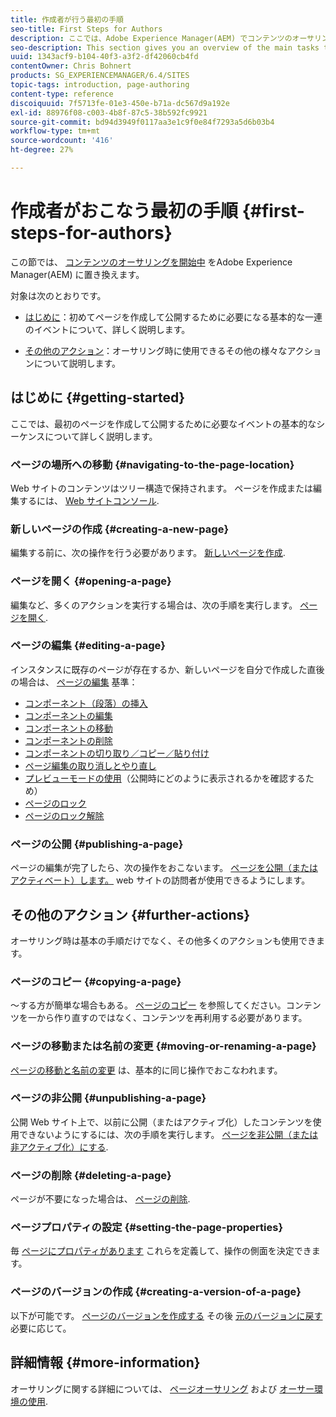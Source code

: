 ```yaml
---
title: 作成者が行う最初の手順
seo-title: First Steps for Authors
description: ここでは、Adobe Experience Manager(AEM) でコンテンツのオーサリングを開始する際に使用する主なタスクの概要について説明します。
seo-description: This section gives you an overview of the main tasks that you will be using when starting to author content with Adobe Experience Manager (AEM).
uuid: 1343acf9-b104-40f3-a3f2-df42060cb4fd
contentOwner: Chris Bohnert
products: SG_EXPERIENCEMANAGER/6.4/SITES
topic-tags: introduction, page-authoring
content-type: reference
discoiquuid: 7f5713fe-01e3-450e-b71a-dc567d9a192e
exl-id: 88976f08-c003-4b8f-87c5-38b592fc9921
source-git-commit: bd94d3949f0117aa3e1c9f0e84f7293a5d6b03b4
workflow-type: tm+mt
source-wordcount: '416'
ht-degree: 27%

---
```


# 作成者がおこなう最初の手順 {#first-steps-for-authors}

この節では、 [コンテンツのオーサリングを開始中](/help/sites-authoring/author.md#concept-of-authoring-and-publishing) をAdobe Experience Manager(AEM) に置き換えます。

対象は次のとおりです。

* [はじめに](#getting-started)：初めてページを作成して公開するために必要になる基本的な一連のイベントについて、詳しく説明します。

* [その他のアクション](#further-actions)：オーサリング時に使用できるその他の様々なアクションについて説明します。

## はじめに {#getting-started}

ここでは、最初のページを作成して公開するために必要なイベントの基本的なシーケンスについて詳しく説明します。

### ページの場所への移動 {#navigating-to-the-page-location}

Web サイトのコンテンツはツリー構造で保持されます。 ページを作成または編集するには、 [Web サイトコンソール](/help/sites-classic-ui-authoring/author-env-basic-handling.md#navigating-with-the-websites-console).

### 新しいページの作成 {#creating-a-new-page}

編集する前に、次の操作を行う必要があります。 [新しいページを作成](/help/sites-classic-ui-authoring/classic-page-author-manage-pages.md#creating-a-new-page).

### ページを開く {#opening-a-page}

編集など、多くのアクションを実行する場合は、次の手順を実行します。 [ページを開く](/help/sites-classic-ui-authoring/classic-page-author-manage-pages.md#opening-a-page-for-editing).

### ページの編集 {#editing-a-page}

インスタンスに既存のページが存在するか、新しいページを自分で作成した直後の場合は、 [ページの編集](/help/sites-classic-ui-authoring/classic-page-author-edit-content.md) 基準：

* [コンポーネント（段落）の挿入](/help/sites-classic-ui-authoring/classic-page-author-edit-content.md#inserting-a-component)
* [コンポーネントの編集](/help/sites-classic-ui-authoring/classic-page-author-edit-content.md#editing-a-component-content-and-properties)
* [コンポーネントの移動](/help/sites-classic-ui-authoring/classic-page-author-edit-content.md#moving-a-component)
* [コンポーネントの削除](/help/sites-classic-ui-authoring/classic-page-author-edit-content.md#deleting-a-component)
* [コンポーネントの切り取り／コピー／貼り付け](/help/sites-classic-ui-authoring/classic-page-author-edit-content.md#cut-copy-paste-a-component)
* [ページ編集の取り消しとやり直し](/help/sites-classic-ui-authoring/classic-page-author-edit-content.md#undoing-and-redoing-page-edits)
* [プレビューモードの使用](/help/sites-classic-ui-authoring/classic-page-author-edit-content.md#previewing-pages)（公開時にどのように表示されるかを確認するため）
* [ページのロック](/help/sites-classic-ui-authoring/classic-page-author-edit-content.md#locking-a-page)
* [ページのロック解除](/help/sites-classic-ui-authoring/classic-page-author-edit-content.md#unlocking-a-page)

### ページの公開  {#publishing-a-page}

ページの編集が完了したら、次の操作をおこないます。 [ページを公開（またはアクティベート）します。](/help/sites-classic-ui-authoring/classic-page-author-publish-pages.md#main-pars-title-10) web サイトの訪問者が使用できるようにします。

## その他のアクション {#further-actions}

オーサリング時は基本の手順だけでなく、その他多くのアクションも使用できます。

### ページのコピー {#copying-a-page}

～する方が簡単な場合もある。 [ページのコピー](/help/sites-classic-ui-authoring/classic-page-author-manage-pages.md#copying-and-pasting-a-page) を参照してください。コンテンツを一から作り直すのではなく、コンテンツを再利用する必要があります。

### ページの移動または名前の変更 {#moving-or-renaming-a-page}

[ページの移動と名前の変更](/help/sites-classic-ui-authoring/classic-page-author-manage-pages.md#moving-or-renaming-page) は、基本的に同じ操作でおこなわれます。

### ページの非公開 {#unpublishing-a-page}

公開 Web サイト上で、以前に公開（またはアクティブ化）したコンテンツを使用できないようにするには、次の手順を実行します。 [ページを非公開（または非アクティブ化）にする](/help/sites-classic-ui-authoring/classic-page-author-publish-pages.md#unpublishing-a-page).

### ページの削除 {#deleting-a-page}

ページが不要になった場合は、 [ページの削除](/help/sites-classic-ui-authoring/classic-page-author-manage-pages.md#deleting-a-page).

### ページプロパティの設定 {#setting-the-page-properties}

毎 [ページにプロパティがあります](/help/sites-classic-ui-authoring/classic-page-author-edit-page-properties.md) これらを定義して、操作の側面を決定できます。

### ページのバージョンの作成 {#creating-a-version-of-a-page}

以下が可能です。 [ページのバージョンを作成する](/help/sites-classic-ui-authoring/classic-page-author-work-with-versions.md#creating-a-new-version) その後 [元のバージョンに戻す](/help/sites-classic-ui-authoring/classic-page-author-work-with-versions.md#restoring-a-page-version-from-sidekick) 必要に応じて。

## 詳細情報 {#more-information}

オーサリングに関する詳細については、 [ページオーサリング](/help/sites-classic-ui-authoring/classic-page-author.md) および [オーサー環境の使用](/help/sites-classic-ui-authoring/author-env.md).
